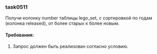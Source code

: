 
### task0511

Получи колонку number таблицы lego_set, с сортировкой по годам (колонка released), от более старых к более новым.


#### Требования:
1.	Запрос должен быть реализован согласно условию.

